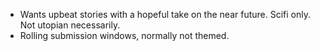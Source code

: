 - Wants upbeat stories with a hopeful take on the near future. Scifi only. Not utopian necessarily. 
- Rolling submission windows, normally not themed. 